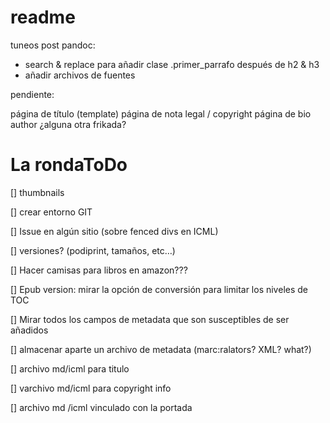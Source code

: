 # readme

tuneos post pandoc:

- search & replace para añadir clase .primer_parrafo después de h2 & h3
- añadir archivos de fuentes
  

pendiente:

página de título (template)
página de nota legal / copyright
página de bio author
¿alguna otra frikada?

# La rondaToDo

[] thumbnails

[] crear entorno GIT

[] Issue en algún sitio (sobre fenced divs en ICML)

[] versiones? (podiprint, tamaños, etc…)

[] Hacer camisas para libros en amazon???

[] Epub version: mirar la opción de conversión para limitar los niveles de TOC

[] Mirar todos los campos de metadata que son susceptibles de ser añadidos

[] almacenar aparte un archivo de metadata (marc:ralators? XML? what?)

[] archivo md/icml para titulo

[] varchivo md/icml para copyright info

[] archivo md /icml vinculado con la portada




